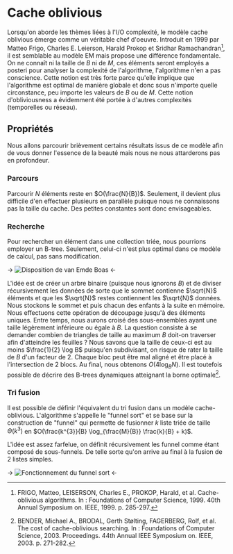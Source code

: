 # Cache oblivious

Lorsqu'on aborde les thèmes liées à l'I/O complexité, le modèle cache oblivious émerge comme un véritable chef d'oeuvre. Introduit en 1999 par Matteo Frigo, Charles E. Leierson, Harald Prokop et Sridhar Ramachandran[^frigo99], il est semblable au modèle EM mais propose une différence fondamentale. On ne connaît ni la taille de $B$ ni de $M$, ces éléments seront employés a posteri pour analyser la complexité de l'algorithme, l'algorithme n'en a pas conscience. Cette notion est très forte parce qu'elle implique que l'algorithme est optimal de manière globale et donc sous n'importe quelle circonstance, peu importe les valeurs de $B$ ou de $M$. Cette notion d'obliviousness a évidemment été portée à d'autres complexités (temporelles ou réseau).

## Propriétés

Nous allons parcourir brièvement certains résultats issus de ce modèle afin de vous donner l'essence de la beauté mais nous ne nous attarderons pas en profondeur.

### Parcours

Parcourir $N$ éléments reste en $O(\frac{N}{B})$. Seulement, il devient plus difficile d'en effectuer plusieurs en parallèle puisque nous ne connaissons pas la taille du cache. Des petites constantes sont donc envisageables.

### Recherche

Pour rechercher un élément dans une collection triée, nous pourrions employer un B-tree. Seulement, celui-ci n'est plus optimal dans ce modèle de calcul, pas sans modification.

-> ![Disposition de van Emde Boas](/media/galleries/5209/0305965e-5738-456a-a42e-38a656d74aa6.png) <-

L'idée est de créer un arbre binaire (puisque nous ignorons $B$) et de diviser récursivement les données de sorte que le sommet contienne $\sqrt{N}$ éléments et que les $\sqrt{N}$ restes contiennent les $\sqrt{N}$ données. Nous stockons le sommet et puis chacun des enfants à la suite en mémoire. Nous effectuons cette opération de découpage jusqu'à des éléments uniques. Entre temps, nous aurons croisé des sous-ensembles ayant une taille légèrement inférieure ou égale à $B$. La question consiste à se demander combien de triangles de taille au maximum $B$ doit-on traverser afin d'atteindre les feuilles ? Nous savons que la taille de ceux-ci est au moins $\frac{1}{2} \log B$ puisqu'en subdivisant, on risque de rater la taille de $B$ d'un facteur de 2. Chaque bloc peut être mal aligné et être placé à l'intersection de 2 blocs. Au final, nous obtenons $O(4 \log_{B} N)$. Il est toutefois possible de décrire des B-trees dynamiques atteignant la borne optimale[^bender03].

### Tri fusion

Il est possible de définir l'équivalent du tri fusion dans un modèle cache-oblivious. L'algorithme s'appelle le "funnel sort" et se base sur la construction de "funnel" qui permette de fusionner $k$ liste triée de taille $\Theta(k^{3})$ en $O(\frac{k^{3}}{B} \log_{\frac{M}{B}} \frac{k}{B} + k)$.

L'idée est assez farfelue, on définit récursivement les funnel comme étant composé de sous-funnels. De telle sorte qu'on arrive au final à la fusion de 2 listes simples.

-> ![Fonctionnement du funnel sort](/media/galleries/5209/504eacd3-e6f6-4737-a94a-f72ab39a9cdb.png) <-

[^frigo99]: FRIGO, Matteo, LEISERSON, Charles E., PROKOP, Harald, et al. Cache-oblivious algorithms. In : Foundations of Computer Science, 1999. 40th Annual Symposium on. IEEE, 1999. p. 285-297.
[^bender03]: BENDER, Michael A., BRODAL, Gerth Stølting, FAGERBERG, Rolf, et al. The cost of cache-oblivious searching. In : Foundations of Computer Science, 2003. Proceedings. 44th Annual IEEE Symposium on. IEEE, 2003. p. 271-282.